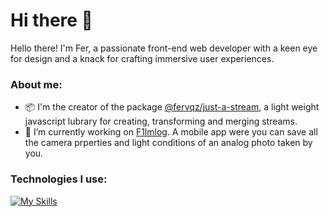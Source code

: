 # Hi there 👋

Hello there! I'm Fer, a passionate front-end web developer with a keen eye for design and a knack for crafting immersive user experiences.

### About me:
- 📦 I'm the creator of the package <a href="https://www.npmjs.com/package/@fervqz/just-a-stream" target="_blank">@fervqz/just-a-stream</a>, a light weight javascript lubrary for creating, transforming and merging streams.
- 🔭 I’m currently working on <a href="https://f1lmlog.com/" target="_blank">F1lmlog</a>. A mobile app were you can save all the camera prperties and light conditions of an analog photo taken by you.

### Technologies I use:
[![My Skills](https://skillicons.dev/icons?i=ts,js,html,css,react,angular,nextjs,cypress,aws)](https://skillicons.dev)

<!--
**fervqz/fervqz** is a ✨ _special_ ✨ repository because its `README.md` (this file) appears on your GitHub profile.

Here are some ideas to get you started:
- 🌱 I’m currently learning ...
- 👯 I’m looking to collaborate on ...
- 🤔 I’m looking for help with ...
- 💬 Ask me about ...
- 📫 How to reach me: ...
- 😄 Pronouns: ...
- ⚡ Fun fact: ...
-->
